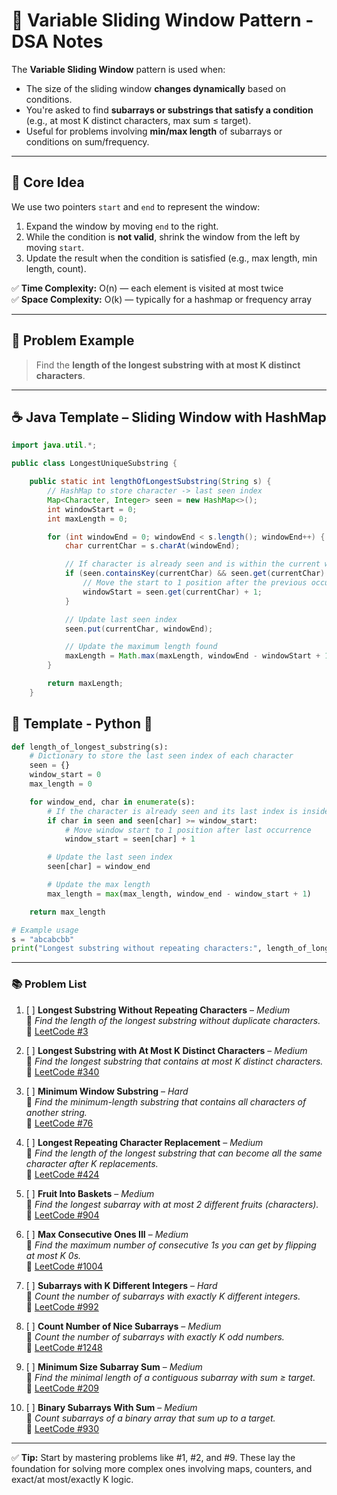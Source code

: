 # 🔄 Variable Sliding Window Pattern - DSA Notes

The **Variable Sliding Window** pattern is used when:

- The size of the sliding window **changes dynamically** based on conditions.
- You're asked to find **subarrays or substrings that satisfy a condition** (e.g., at most K distinct characters, max sum ≤ target).
- Useful for problems involving **min/max length** of subarrays or conditions on sum/frequency.

---

## 🧠 Core Idea

We use two pointers `start` and `end` to represent the window:

1. Expand the window by moving `end` to the right.
2. While the condition is **not valid**, shrink the window from the left by moving `start`.
3. Update the result when the condition is satisfied (e.g., max length, min length, count).

✅ **Time Complexity:** O(n) — each element is visited at most twice  
✅ **Space Complexity:** O(k) — typically for a hashmap or frequency array

---

## 🧪 Problem Example

> Find the **length of the longest substring with at most K distinct characters**.

---

## ☕ Java Template – Sliding Window with HashMap

```java
import java.util.*;

public class LongestUniqueSubstring {

    public static int lengthOfLongestSubstring(String s) {
        // HashMap to store character -> last seen index
        Map<Character, Integer> seen = new HashMap<>();
        int windowStart = 0;
        int maxLength = 0;

        for (int windowEnd = 0; windowEnd < s.length(); windowEnd++) {
            char currentChar = s.charAt(windowEnd);

            // If character is already seen and is within the current window
            if (seen.containsKey(currentChar) && seen.get(currentChar) >= windowStart) {
                // Move the start to 1 position after the previous occurrence
                windowStart = seen.get(currentChar) + 1;
            }

            // Update last seen index
            seen.put(currentChar, windowEnd);

            // Update the maximum length found
            maxLength = Math.max(maxLength, windowEnd - windowStart + 1);
        }

        return maxLength;
    }
```

## 🧾 Template - Python 🐍

```python
def length_of_longest_substring(s):
    # Dictionary to store the last seen index of each character
    seen = {}
    window_start = 0
    max_length = 0

    for window_end, char in enumerate(s):
        # If the character is already seen and its last index is inside the current window
        if char in seen and seen[char] >= window_start:
            # Move window start to 1 position after last occurrence
            window_start = seen[char] + 1

        # Update the last seen index
        seen[char] = window_end

        # Update the max length
        max_length = max(max_length, window_end - window_start + 1)

    return max_length

# Example usage
s = "abcabcbb"
print("Longest substring without repeating characters:", length_of_longest_substring(s))  # Output: 3
```
---

### 📚 Problem List

1. [ ] **Longest Substring Without Repeating Characters** – *Medium*  
   📌 *Find the length of the longest substring without duplicate characters.*  
   🔗 [LeetCode #3](https://leetcode.com/problems/longest-substring-without-repeating-characters/)

2. [ ] **Longest Substring with At Most K Distinct Characters** – *Medium*  
   📌 *Find the longest substring that contains at most K distinct characters.*  
   🔗 [LeetCode #340](https://leetcode.com/problems/longest-substring-with-at-most-k-distinct-characters/)

3. [ ] **Minimum Window Substring** – *Hard*  
   📌 *Find the minimum-length substring that contains all characters of another string.*  
   🔗 [LeetCode #76](https://leetcode.com/problems/minimum-window-substring/)

4. [ ] **Longest Repeating Character Replacement** – *Medium*  
   📌 *Find the length of the longest substring that can become all the same character after K replacements.*  
   🔗 [LeetCode #424](https://leetcode.com/problems/longest-repeating-character-replacement/)

5. [ ] **Fruit Into Baskets** – *Medium*  
   📌 *Find the longest subarray with at most 2 different fruits (characters).*  
   🔗 [LeetCode #904](https://leetcode.com/problems/fruit-into-baskets/)

6. [ ] **Max Consecutive Ones III** – *Medium*  
   📌 *Find the maximum number of consecutive 1s you can get by flipping at most K 0s.*  
   🔗 [LeetCode #1004](https://leetcode.com/problems/max-consecutive-ones-iii/)

7. [ ] **Subarrays with K Different Integers** – *Hard*  
   📌 *Count the number of subarrays with exactly K different integers.*  
   🔗 [LeetCode #992](https://leetcode.com/problems/subarrays-with-k-different-integers/)

8. [ ] **Count Number of Nice Subarrays** – *Medium*  
   📌 *Count the number of subarrays with exactly K odd numbers.*  
   🔗 [LeetCode #1248](https://leetcode.com/problems/count-number-of-nice-subarrays/)

9. [ ] **Minimum Size Subarray Sum** – *Medium*  
   📌 *Find the minimal length of a contiguous subarray with sum ≥ target.*  
   🔗 [LeetCode #209](https://leetcode.com/problems/minimum-size-subarray-sum/)

10. [ ] **Binary Subarrays With Sum** – *Medium*  
   📌 *Count subarrays of a binary array that sum up to a target.*  
   🔗 [LeetCode #930](https://leetcode.com/problems/binary-subarrays-with-sum/)

---

✅ **Tip:** Start by mastering problems like #1, #2, and #9. These lay the foundation for solving more complex ones involving maps, counters, and exact/at most/exactly K logic.